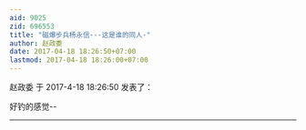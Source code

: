 ```yaml
---
aid: 9025
zid: 696553
title: "磁爆步兵杨永信---这是谁的同人-"
author: 赵政委
date: 2017-04-18 18:26:50+07:00
lastmod: 2017-04-18 18:26:00+07:00
---
```


赵政委 于 2017-4-18 18:26:50 发表了：

好钓的感觉--

---
